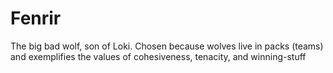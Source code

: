 Fenrir
==

The big bad wolf, son of Loki. Chosen because wolves live in packs (teams) and exemplifies the values of cohesiveness, tenacity, and winning-stuff

